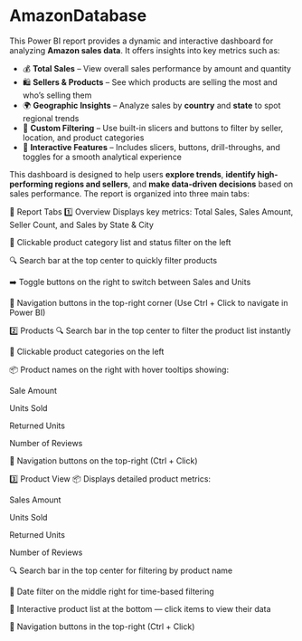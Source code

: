 # AmazonDatabase
This Power BI report provides a dynamic and interactive dashboard for analyzing **Amazon sales data**. It offers insights into key metrics such as:

- 💰 **Total Sales** – View overall sales performance by amount and quantity  
- 🛍️ **Sellers & Products** – See which products are selling the most and who’s selling them  
- 🌍 **Geographic Insights** – Analyze sales by **country** and **state** to spot regional trends  
- 🧭 **Custom Filtering** – Use built-in slicers and buttons to filter by seller, location, and product categories  
- 🔁 **Interactive Features** – Includes slicers, buttons, drill-throughs, and toggles for a smooth analytical experience

This dashboard is designed to help users **explore trends**, **identify high-performing regions and sellers**, and **make data-driven decisions** based on sales performance.
The report is organized into three main tabs:

📂 Report Tabs
1️⃣ Overview
Displays key metrics: Total Sales, Sales Amount, Seller Count, and Sales by State & City

📌 Clickable product category list and status filter on the left

🔍 Search bar at the top center to quickly filter products

➡️ Toggle buttons on the right to switch between Sales and Units

🔗 Navigation buttons in the top-right corner
(Use Ctrl + Click to navigate in Power BI)

2️⃣ Products
🔍 Search bar in the top center to filter the product list instantly

📁 Clickable product categories on the left

📦 Product names on the right with hover tooltips showing:

Sale Amount

Units Sold

Returned Units

Number of Reviews

🔗 Navigation buttons on the top-right (Ctrl + Click)

3️⃣ Product View
📦 Displays detailed product metrics:

Sales Amount

Units Sold

Returned Units

Number of Reviews

🔍 Search bar in the top center for filtering by product name

📅 Date filter on the middle right for time-based filtering

📃 Interactive product list at the bottom — click items to view their data

🔗 Navigation buttons in the top-right (Ctrl + Click)






